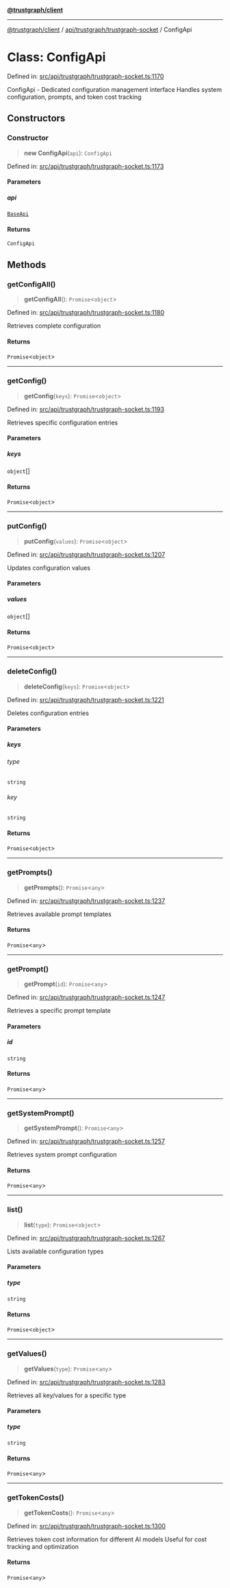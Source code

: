 [**@trustgraph/client**](../../../../README.md)

***

[@trustgraph/client](../../../../README.md) / [api/trustgraph/trustgraph-socket](../README.md) / ConfigApi

# Class: ConfigApi

Defined in: [src/api/trustgraph/trustgraph-socket.ts:1170](https://github.com/trustgraph-ai/trustgraph-ts-client/blob/4700024d623d01d40c50072d60c021f3b6c60b54/src/api/trustgraph/trustgraph-socket.ts#L1170)

ConfigApi - Dedicated configuration management interface
Handles system configuration, prompts, and token cost tracking

## Constructors

### Constructor

> **new ConfigApi**(`api`): `ConfigApi`

Defined in: [src/api/trustgraph/trustgraph-socket.ts:1173](https://github.com/trustgraph-ai/trustgraph-ts-client/blob/4700024d623d01d40c50072d60c021f3b6c60b54/src/api/trustgraph/trustgraph-socket.ts#L1173)

#### Parameters

##### api

[`BaseApi`](BaseApi.md)

#### Returns

`ConfigApi`

## Methods

### getConfigAll()

> **getConfigAll**(): `Promise`\<`object`\>

Defined in: [src/api/trustgraph/trustgraph-socket.ts:1180](https://github.com/trustgraph-ai/trustgraph-ts-client/blob/4700024d623d01d40c50072d60c021f3b6c60b54/src/api/trustgraph/trustgraph-socket.ts#L1180)

Retrieves complete configuration

#### Returns

`Promise`\<`object`\>

***

### getConfig()

> **getConfig**(`keys`): `Promise`\<`object`\>

Defined in: [src/api/trustgraph/trustgraph-socket.ts:1193](https://github.com/trustgraph-ai/trustgraph-ts-client/blob/4700024d623d01d40c50072d60c021f3b6c60b54/src/api/trustgraph/trustgraph-socket.ts#L1193)

Retrieves specific configuration entries

#### Parameters

##### keys

`object`[]

#### Returns

`Promise`\<`object`\>

***

### putConfig()

> **putConfig**(`values`): `Promise`\<`object`\>

Defined in: [src/api/trustgraph/trustgraph-socket.ts:1207](https://github.com/trustgraph-ai/trustgraph-ts-client/blob/4700024d623d01d40c50072d60c021f3b6c60b54/src/api/trustgraph/trustgraph-socket.ts#L1207)

Updates configuration values

#### Parameters

##### values

`object`[]

#### Returns

`Promise`\<`object`\>

***

### deleteConfig()

> **deleteConfig**(`keys`): `Promise`\<`object`\>

Defined in: [src/api/trustgraph/trustgraph-socket.ts:1221](https://github.com/trustgraph-ai/trustgraph-ts-client/blob/4700024d623d01d40c50072d60c021f3b6c60b54/src/api/trustgraph/trustgraph-socket.ts#L1221)

Deletes configuration entries

#### Parameters

##### keys

###### type

`string`

###### key

`string`

#### Returns

`Promise`\<`object`\>

***

### getPrompts()

> **getPrompts**(): `Promise`\<`any`\>

Defined in: [src/api/trustgraph/trustgraph-socket.ts:1237](https://github.com/trustgraph-ai/trustgraph-ts-client/blob/4700024d623d01d40c50072d60c021f3b6c60b54/src/api/trustgraph/trustgraph-socket.ts#L1237)

Retrieves available prompt templates

#### Returns

`Promise`\<`any`\>

***

### getPrompt()

> **getPrompt**(`id`): `Promise`\<`any`\>

Defined in: [src/api/trustgraph/trustgraph-socket.ts:1247](https://github.com/trustgraph-ai/trustgraph-ts-client/blob/4700024d623d01d40c50072d60c021f3b6c60b54/src/api/trustgraph/trustgraph-socket.ts#L1247)

Retrieves a specific prompt template

#### Parameters

##### id

`string`

#### Returns

`Promise`\<`any`\>

***

### getSystemPrompt()

> **getSystemPrompt**(): `Promise`\<`any`\>

Defined in: [src/api/trustgraph/trustgraph-socket.ts:1257](https://github.com/trustgraph-ai/trustgraph-ts-client/blob/4700024d623d01d40c50072d60c021f3b6c60b54/src/api/trustgraph/trustgraph-socket.ts#L1257)

Retrieves system prompt configuration

#### Returns

`Promise`\<`any`\>

***

### list()

> **list**(`type`): `Promise`\<`object`\>

Defined in: [src/api/trustgraph/trustgraph-socket.ts:1267](https://github.com/trustgraph-ai/trustgraph-ts-client/blob/4700024d623d01d40c50072d60c021f3b6c60b54/src/api/trustgraph/trustgraph-socket.ts#L1267)

Lists available configuration types

#### Parameters

##### type

`string`

#### Returns

`Promise`\<`object`\>

***

### getValues()

> **getValues**(`type`): `Promise`\<`any`\>

Defined in: [src/api/trustgraph/trustgraph-socket.ts:1283](https://github.com/trustgraph-ai/trustgraph-ts-client/blob/4700024d623d01d40c50072d60c021f3b6c60b54/src/api/trustgraph/trustgraph-socket.ts#L1283)

Retrieves all key/values for a specific type

#### Parameters

##### type

`string`

#### Returns

`Promise`\<`any`\>

***

### getTokenCosts()

> **getTokenCosts**(): `Promise`\<`any`\>

Defined in: [src/api/trustgraph/trustgraph-socket.ts:1300](https://github.com/trustgraph-ai/trustgraph-ts-client/blob/4700024d623d01d40c50072d60c021f3b6c60b54/src/api/trustgraph/trustgraph-socket.ts#L1300)

Retrieves token cost information for different AI models
Useful for cost tracking and optimization

#### Returns

`Promise`\<`any`\>
